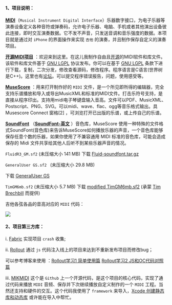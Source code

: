 #### 1、项目说明：

[**MIDI**](https://www.midi.org/)（`Musical Instrument Digital Interface`）乐器数字接口，为电子乐器等演奏设备定义各种音符或弹奏码，允许电子乐器、电脑、手机或者其他演出设备彼此连接，即时交互演奏数据。它不发不声音，只发送音调和音乐强度的数据。本项目就是通过对 `iPhone` 的界面操作来实现 `吉他` 的演奏，并且制作保存自定义的演奏项目。

[**开源MIDI项目**](http://openmidiproject.osdn.jp/index_chs.html) ：欢迎来到这里。在这儿我制作自由且[开源](http://opensource.org/osd-annotated)的MIDI软件和库文件。该软件和库文件基于 [GNU LGPL](https://www.gnu.org/licenses/old-licenses/lgpl-2.1.en.html) 协议发布。你可以在基于 [GNU LGPL](https://www.gnu.org/licenses/old-licenses/lgpl-2.1.en.html) 条款下进行下载，复制，二次分发，修改查看源码，修改程序。程序语言是C语言(世界树是C++)。这里也有[论坛](http://openmidiproject.osdn.jp/forums_chs.html)。可以提交程序错误报告，问题，使用感受等。

[**MuseScore**](https://musescore.org/zh-hant) ：用来打开制作好的 `MIDI` 文件，是一个所见即所得的编辑器，完全支持乐谱播放和导入或导出MusicXML和标准的MIDI文件。打击乐符号支持，是直接从程序印出。支持用midi电子琴键盘输入音高。文件可以PDF、MusicXML、Postscript、PNG、SVG。可以midi、wave、flac、ogg等音乐格式输出。具Musescore Connect 窗格[2] ，可浏览打开已出版的乐谱，或上传自己的乐谱。

[**SoundFont**](https://musescore.org/zh-hans/%E7%94%A8%E6%88%B7%E6%89%8B%E5%86%8C/soundfont-%E9%9F%B3%E8%89%B2%E5%BA%93) （[**SoundFont-英文**](https://musescore.org/en/handbook/soundfont) ）音色库，MuseScore 使用一种特殊的文件格式SoundFont(音色库)来告诉MuseScore如何播放乐器的声音，一个音色库能够保存任意个数的乐器，如果你使用了不兼容通用 MIDI 标准的音色库，可能会造成保存的 Midi 文件共享给其他人后听不到某些乐器声音的情况。

`FluidR3_GM.sf2` (未压缩大小 141 MB)
下载 [Fluid-soundfont.tar.gz](http://www.musescore.org/download/fluid-soundfont.tar.gz) 

`GeneralUser GS.sf2 ` (未压缩大小 29.8 MB)

下载 [GeneralUser GS](http://schristiancollins.com/soundfonts/GeneralUser_GS_1.442-MuseScore.zip) 

`TimGM6mb.sf2` (未压缩大小 5.7 MB)
下载 [modified TimGM6mb.sf2](http://mscore.svn.sourceforge.net/viewvc/mscore/trunk/mscore/share/sound/TimGM6mb.sf2) (承蒙 [Tim Brechbill](http://ocmnet.com/saxguru/Timidity.htm#sf2) 而提供)



吉他各弦各品的音高对应的 `MIDI` 代码：

![](http://7xqhx8.com1.z0.glb.clouddn.com/guitar_midi_key.png) 





#### 2、项目第三方库：

i.	[Fabric](https://fabric.io) 实现项目 `crash` 收集;

ii.	[Rollout](https://rollout.io/) 通过 `js` 代码注入线上的项目来达到不重新发布项目而修改bug；

可以参考博客来使用 ：[Rollout学习1 简单使用篇](http://blog.csdn.net/u012390519/article/details/51444847)   [Rollout学习2 JS和OC代码对照篇](http://blog.csdn.net/u012390519/article/details/51444190) 

iii.   [MIKMIDI](https://github.com/mixedinkey-opensource/MIKMIDI) 这个是 `Github` 上一个开源代码，是这个项目的核心代码，实现了通过代码来播放 `MIDI` 音频、保存并下次继续播放自定义制作的一个 `MIDI` 工程。当然还支持和硬件的交互。这个代码我使用了 `framework` 来导入，[Xcode 创建静态库和动态库](http://blog.csdn.net/u012390519/article/details/41442793) 或许能在导入中帮忙。





